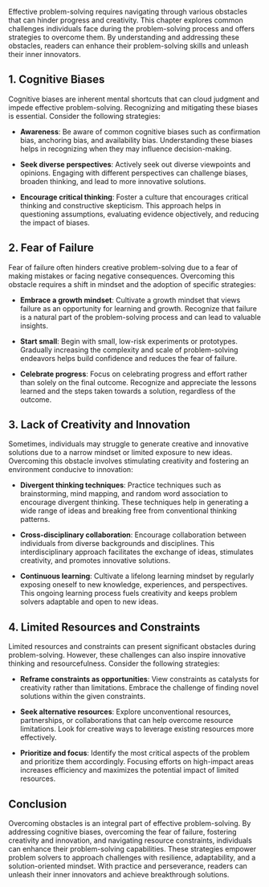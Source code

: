 
Effective problem-solving requires navigating through various obstacles that can hinder progress and creativity. This chapter explores common challenges individuals face during the problem-solving process and offers strategies to overcome them. By understanding and addressing these obstacles, readers can enhance their problem-solving skills and unleash their inner innovators.

**1. Cognitive Biases**
-----------------------

Cognitive biases are inherent mental shortcuts that can cloud judgment and impede effective problem-solving. Recognizing and mitigating these biases is essential. Consider the following strategies:

* **Awareness**: Be aware of common cognitive biases such as confirmation bias, anchoring bias, and availability bias. Understanding these biases helps in recognizing when they may influence decision-making.

* **Seek diverse perspectives**: Actively seek out diverse viewpoints and opinions. Engaging with different perspectives can challenge biases, broaden thinking, and lead to more innovative solutions.

* **Encourage critical thinking**: Foster a culture that encourages critical thinking and constructive skepticism. This approach helps in questioning assumptions, evaluating evidence objectively, and reducing the impact of biases.

**2. Fear of Failure**
----------------------

Fear of failure often hinders creative problem-solving due to a fear of making mistakes or facing negative consequences. Overcoming this obstacle requires a shift in mindset and the adoption of specific strategies:

* **Embrace a growth mindset**: Cultivate a growth mindset that views failure as an opportunity for learning and growth. Recognize that failure is a natural part of the problem-solving process and can lead to valuable insights.

* **Start small**: Begin with small, low-risk experiments or prototypes. Gradually increasing the complexity and scale of problem-solving endeavors helps build confidence and reduces the fear of failure.

* **Celebrate progress**: Focus on celebrating progress and effort rather than solely on the final outcome. Recognize and appreciate the lessons learned and the steps taken towards a solution, regardless of the outcome.

**3. Lack of Creativity and Innovation**
----------------------------------------

Sometimes, individuals may struggle to generate creative and innovative solutions due to a narrow mindset or limited exposure to new ideas. Overcoming this obstacle involves stimulating creativity and fostering an environment conducive to innovation:

* **Divergent thinking techniques**: Practice techniques such as brainstorming, mind mapping, and random word association to encourage divergent thinking. These techniques help in generating a wide range of ideas and breaking free from conventional thinking patterns.

* **Cross-disciplinary collaboration**: Encourage collaboration between individuals from diverse backgrounds and disciplines. This interdisciplinary approach facilitates the exchange of ideas, stimulates creativity, and promotes innovative solutions.

* **Continuous learning**: Cultivate a lifelong learning mindset by regularly exposing oneself to new knowledge, experiences, and perspectives. This ongoing learning process fuels creativity and keeps problem solvers adaptable and open to new ideas.

**4. Limited Resources and Constraints**
----------------------------------------

Limited resources and constraints can present significant obstacles during problem-solving. However, these challenges can also inspire innovative thinking and resourcefulness. Consider the following strategies:

* **Reframe constraints as opportunities**: View constraints as catalysts for creativity rather than limitations. Embrace the challenge of finding novel solutions within the given constraints.

* **Seek alternative resources**: Explore unconventional resources, partnerships, or collaborations that can help overcome resource limitations. Look for creative ways to leverage existing resources more effectively.

* **Prioritize and focus**: Identify the most critical aspects of the problem and prioritize them accordingly. Focusing efforts on high-impact areas increases efficiency and maximizes the potential impact of limited resources.

**Conclusion**
--------------

Overcoming obstacles is an integral part of effective problem-solving. By addressing cognitive biases, overcoming the fear of failure, fostering creativity and innovation, and navigating resource constraints, individuals can enhance their problem-solving capabilities. These strategies empower problem solvers to approach challenges with resilience, adaptability, and a solution-oriented mindset. With practice and perseverance, readers can unleash their inner innovators and achieve breakthrough solutions.
